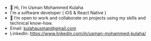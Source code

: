 - 👋 Hi, I’m Usman Mohammed Kulaha
- I'm a software developer ( iOS & React Native )
- 💞️ I’m open to work and collaborate on projects using my skills and technical know-how.
- Email: kulahausman@gmail.com  
- LinkedIn: https://www.linkedin.com/in/usman-mohammed-kulaha/

<!---
UK818/UK818 is a ✨ special ✨ repository because its `README.md` (this file) appears on your GitHub profile.
You can click the Preview link to take a look at your changes.
--->
